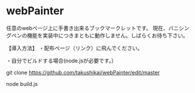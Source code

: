 # webPainter
任意のwebページ上に手書き出来るブックマークレットです。
現在、バニシングペンの機能を実装中につきまともに動作しません。しばらくお待ち下さい。

【導入方法】
・配布ページ（リンク）に飛んでください。

・自分でビルドする場合(node.jsが必要です。）

git clone https://github.com/takushikai/webPainter/edit/master

node build.js
